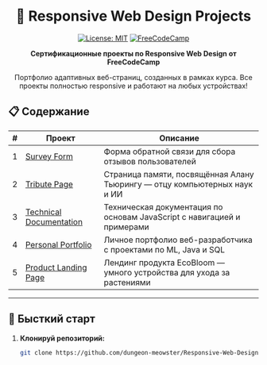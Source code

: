 <div align="center">

# 🎨 Responsive Web Design Projects

[![License: MIT](https://img.shields.io/badge/License-MIT-yellow.svg)](https://opensource.org/licenses/MIT)
[![FreeCodeCamp](https://img.shields.io/badge/FreeCodeCamp-Certified-green.svg)](https://www.freecodecamp.org/learn/2022/responsive-web-design/)

**Сертификационные проекты по Responsive Web Design от FreeCodeCamp**

Портфолио адаптивных веб-страниц, созданных в рамках курса. Все проекты полностью responsive и работают на любых устройствах!

</div>

## 📋 Содержание

| # | Проект | Описание |
|---|--------|----------|
| 1 | [Survey Form](survey-form/) |  Форма обратной связи для сбора отзывов пользователей |
| 2 | [Tribute Page](tribute-page/) |Страница памяти, посвящённая Алану Тьюрингу — отцу компьютерных наук и ИИ |
| 3 | [Technical Documentation](technical-documentation/) |  Техническая документация по основам JavaScript с навигацией и примерами |
| 4 | [Personal Portfolio](personal-portfolio/) | Личное портфолио веб-разработчика с проектами по ML, Java и SQL |
| 5 | [Product Landing Page](product-landing-page/) | Лендинг продукта EcoBloom — умного устройства для ухода за растениями |

---

## 🚀 Бысткий старт

1. **Клонируй репозиторий:**
   ```bash
   git clone https://github.com/dungeon-meowster/Responsive-Web-Design.git
